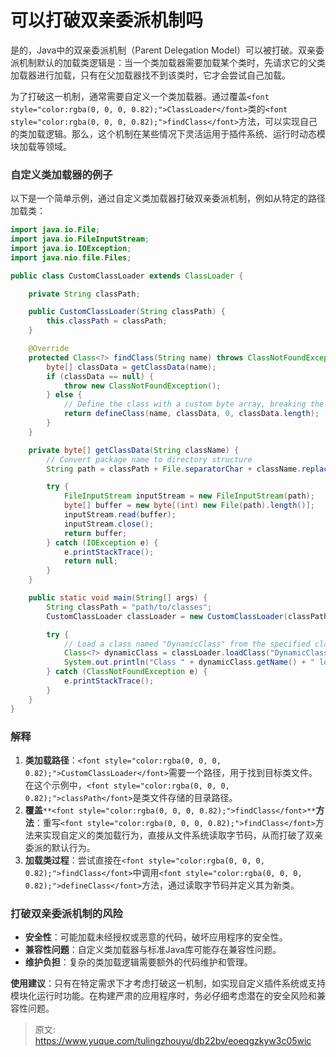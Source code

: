 # 可以打破双亲委派机制吗

<font style="color:rgba(0, 0, 0, 0.82);">是的，Java中的双亲委派机制（Parent Delegation Model）可以被打破。双亲委派机制默认的加载类逻辑是：当一个类加载器需要加载某个类时，先请求它的父类加载器进行加载，只有在父加载器找不到该类时，它才会尝试自己加载。</font>

<font style="color:rgba(0, 0, 0, 0.82);">为了打破这一机制，通常需要自定义一个类加载器。通过覆盖</font>`<font style="color:rgba(0, 0, 0, 0.82);">ClassLoader</font>`<font style="color:rgba(0, 0, 0, 0.82);">类的</font>`<font style="color:rgba(0, 0, 0, 0.82);">findClass</font>`<font style="color:rgba(0, 0, 0, 0.82);">方法，可以实现自己的类加载逻辑。那么，这个机制在某些情况下灵活运用于插件系统、运行时动态模块加载等领域。</font>

### <font style="color:rgba(0, 0, 0, 0.82);">自定义类加载器的例子</font>
<font style="color:rgba(0, 0, 0, 0.82);">以下是一个简单示例，通过自定义类加载器打破双亲委派机制，例如从特定的路径加载类：</font>

```java
import java.io.File;  
import java.io.FileInputStream;  
import java.io.IOException;  
import java.nio.file.Files;  

public class CustomClassLoader extends ClassLoader {  

    private String classPath;  

    public CustomClassLoader(String classPath) {  
        this.classPath = classPath;  
    }  

    @Override  
    protected Class<?> findClass(String name) throws ClassNotFoundException {  
        byte[] classData = getClassData(name);  
        if (classData == null) {  
            throw new ClassNotFoundException();  
        } else {  
            // Define the class with a custom byte array, breaking the parent delegation  
            return defineClass(name, classData, 0, classData.length);  
        }  
    }  

    private byte[] getClassData(String className) {  
        // Convert package name to directory structure  
        String path = classPath + File.separatorChar + className.replace('.', File.separatorChar) + ".class";  

        try {  
            FileInputStream inputStream = new FileInputStream(path);  
            byte[] buffer = new byte[(int) new File(path).length()];  
            inputStream.read(buffer);  
            inputStream.close();  
            return buffer;  
        } catch (IOException e) {  
            e.printStackTrace();  
            return null;  
        }  
    }  

    public static void main(String[] args) {  
        String classPath = "path/to/classes";  
        CustomClassLoader classLoader = new CustomClassLoader(classPath);  

        try {  
            // Load a class named "DynamicClass" from the specified class path  
            Class<?> dynamicClass = classLoader.loadClass("DynamicClass");  
            System.out.println("Class " + dynamicClass.getName() + " loaded successfully.");  
        } catch (ClassNotFoundException e) {  
            e.printStackTrace();  
        }  
    }  
}
```

### <font style="color:rgba(0, 0, 0, 0.82);">解释</font>
1. **<font style="color:rgba(0, 0, 0, 0.82);">类加载路径</font>**<font style="color:rgba(0, 0, 0, 0.82);">：</font>`<font style="color:rgba(0, 0, 0, 0.82);">CustomClassLoader</font>`<font style="color:rgba(0, 0, 0, 0.82);">需要一个路径，用于找到目标类文件。在这个示例中，</font>`<font style="color:rgba(0, 0, 0, 0.82);">classPath</font>`<font style="color:rgba(0, 0, 0, 0.82);">是类文件存储的目录路径。</font>
2. **<font style="color:rgba(0, 0, 0, 0.82);">覆盖</font>**`**<font style="color:rgba(0, 0, 0, 0.82);">findClass</font>**`**<font style="color:rgba(0, 0, 0, 0.82);">方法</font>**<font style="color:rgba(0, 0, 0, 0.82);">：重写</font>`<font style="color:rgba(0, 0, 0, 0.82);">findClass</font>`<font style="color:rgba(0, 0, 0, 0.82);">方法来实现自定义的类加载行为，直接从文件系统读取字节码，从而打破了双亲委派的默认行为。</font>
3. **<font style="color:rgba(0, 0, 0, 0.82);">加载类过程</font>**<font style="color:rgba(0, 0, 0, 0.82);">：尝试直接在</font>`<font style="color:rgba(0, 0, 0, 0.82);">findClass</font>`<font style="color:rgba(0, 0, 0, 0.82);">中调用</font>`<font style="color:rgba(0, 0, 0, 0.82);">defineClass</font>`<font style="color:rgba(0, 0, 0, 0.82);">方法，通过读取字节码并定义其为新类。</font>

### <font style="color:rgba(0, 0, 0, 0.82);">打破双亲委派机制的风险</font>
+ **<font style="color:rgba(0, 0, 0, 0.82);">安全性</font>**<font style="color:rgba(0, 0, 0, 0.82);">：可能加载未经授权或恶意的代码，破坏应用程序的安全性。</font>
+ **<font style="color:rgba(0, 0, 0, 0.82);">兼容性问题</font>**<font style="color:rgba(0, 0, 0, 0.82);">：自定义类加载器与标准Java库可能存在兼容性问题。</font>
+ **<font style="color:rgba(0, 0, 0, 0.82);">维护负担</font>**<font style="color:rgba(0, 0, 0, 0.82);">：复杂的类加载逻辑需要额外的代码维护和管理。</font>

**<font style="color:rgba(0, 0, 0, 0.82);">使用建议</font>**<font style="color:rgba(0, 0, 0, 0.82);">：只有在特定需求下才考虑打破这一机制，如实现自定义插件系统或支持模块化运行时功能。在构建严肃的应用程序时，务必仔细考虑潜在的安全风险和兼容性问题。</font>



> 原文: <https://www.yuque.com/tulingzhouyu/db22bv/eoeqgzkyw3c05wic>